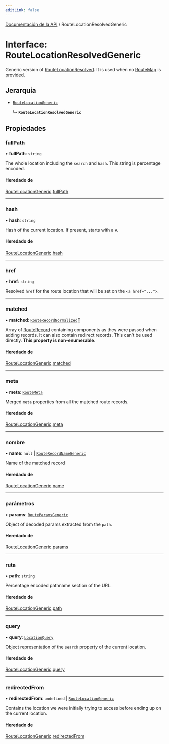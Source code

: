 ```yaml
---
editLink: false
---
```


[Documentación de la API](../index.md) / RouteLocationResolvedGeneric

# Interface: RouteLocationResolvedGeneric

Generic version of [RouteLocationResolved](../index.md#RouteLocationResolved). It is used when no [RouteMap](../index.md#RouteMap) is provided.

## Jerarquía

- [`RouteLocationGeneric`](RouteLocationGeneric.md)

  ↳ **`RouteLocationResolvedGeneric`**

## Propiedades

### fullPath

• **fullPath**: `string`

The whole location including the `search` and `hash`. This string is
percentage encoded.

#### Heredado de

[RouteLocationGeneric](RouteLocationGeneric.md).[fullPath](RouteLocationGeneric.md#fullPath)

---

### hash

• **hash**: `string`

Hash of the current location. If present, starts with a `#`.

#### Heredado de

[RouteLocationGeneric](RouteLocationGeneric.md).[hash](RouteLocationGeneric.md#hash)

---

### href

• **href**: `string`

Resolved `href` for the route location that will be set on the `<a href="...">`.

---

### matched

• **matched**: [`RouteRecordNormalized`](RouteRecordNormalized.md)[]

Array of [RouteRecord](../index.md#RouteRecord) containing components as they were
passed when adding records. It can also contain redirect records. This
can't be used directly. **This property is non-enumerable**.

#### Heredado de

[RouteLocationGeneric](RouteLocationGeneric.md).[matched](RouteLocationGeneric.md#matched)

---

### meta

• **meta**: [`RouteMeta`](RouteMeta.md)

Merged `meta` properties from all the matched route records.

#### Heredado de

[RouteLocationGeneric](RouteLocationGeneric.md).[meta](RouteLocationGeneric.md#meta)

---

### nombre

• **name**: `null` \| [`RouteRecordNameGeneric`](../index.md#RouteRecordNameGeneric)

Name of the matched record

#### Heredado de

[RouteLocationGeneric](RouteLocationGeneric.md).[name](RouteLocationGeneric.md#name)

---

### parámetros

• **params**: [`RouteParamsGeneric`](../index.md#RouteParamsGeneric)

Object of decoded params extracted from the `path`.

#### Heredado de

[RouteLocationGeneric](RouteLocationGeneric.md).[params](RouteLocationGeneric.md#params)

---

### ruta

• **path**: `string`

Percentage encoded pathname section of the URL.

#### Heredado de

[RouteLocationGeneric](RouteLocationGeneric.md).[path](RouteLocationGeneric.md#path)

---

### query

• **query**: [`LocationQuery`](../index.md#LocationQuery)

Object representation of the `search` property of the current location.

#### Heredado de

[RouteLocationGeneric](RouteLocationGeneric.md).[query](RouteLocationGeneric.md#query)

---

### redirectedFrom

• **redirectedFrom**: `undefined` \| [`RouteLocationGeneric`](RouteLocationGeneric.md)

Contains the location we were initially trying to access before ending up
on the current location.

#### Heredado de

[RouteLocationGeneric](RouteLocationGeneric.md).[redirectedFrom](RouteLocationGeneric.md#redirectedFrom)
